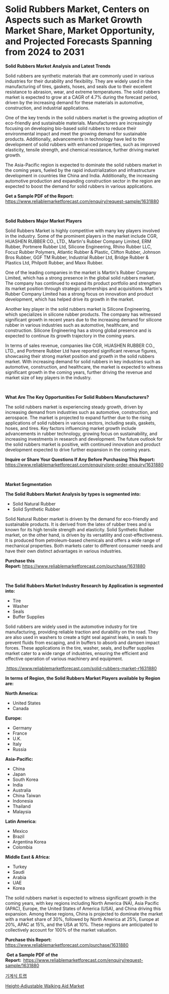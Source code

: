 <p><h1>Solid Rubbers Market, Centers on Aspects such as Market Growth Market Share, Market Opportunity, and Projected Forecasts Spanning from 2024 to 2031</h1></p><p><strong>Solid Rubbers Market Analysis and Latest Trends</strong></p>
<p><p>Solid rubbers are synthetic materials that are commonly used in various industries for their durability and flexibility. They are widely used in the manufacturing of tires, gaskets, hoses, and seals due to their excellent resistance to abrasion, wear, and extreme temperatures. The solid rubbers market is expected to grow at a CAGR of 4.7% during the forecast period, driven by the increasing demand for these materials in automotive, construction, and industrial applications.</p><p>One of the key trends in the solid rubbers market is the growing adoption of eco-friendly and sustainable materials. Manufacturers are increasingly focusing on developing bio-based solid rubbers to reduce their environmental impact and meet the growing demand for sustainable products. Additionally, advancements in technology have led to the development of solid rubbers with enhanced properties, such as improved elasticity, tensile strength, and chemical resistance, further driving market growth.</p><p>The Asia-Pacific region is expected to dominate the solid rubbers market in the coming years, fueled by the rapid industrialization and infrastructure development in countries like China and India. Additionally, the increasing automotive production and expanding construction sector in the region are expected to boost the demand for solid rubbers in various applications.</p></p>
<p><strong>Get a Sample PDF of the Report:&nbsp;</strong> <a href="https://www.reliablemarketforecast.com/enquiry/request-sample/1631880">https://www.reliablemarketforecast.com/enquiry/request-sample/1631880</a></p>
<p>&nbsp;</p>
<p><strong>Solid Rubbers Major Market Players</strong></p>
<p><p>Solid Rubbers Market is highly competitive with many key players involved in the industry. Some of the prominent players in the market include CGR, HUASHEN RUBBER CO., LTD., Martin's Rubber Company Limited, ERM Rubber, Portmere Rubber Ltd, Silicone Engineering, Rhino Rubber LLC, Focuz Rubber Polymers, Atlantic Rubber & Plastic, Clifton Rubber, Johnson Bros Rubber, GGF TM Rubber, Industrial Rubber Ltd, Bridge Rubber & Plastics Ltd, Philpott Rubber, and Maxx Rubber.</p><p>One of the leading companies in the market is Martin's Rubber Company Limited, which has a strong presence in the global solid rubbers market. The company has continued to expand its product portfolio and strengthen its market position through strategic partnerships and acquisitions. Martin's Rubber Company Limited has a strong focus on innovation and product development, which has helped drive its growth in the market.</p><p>Another key player in the solid rubbers market is Silicone Engineering, which specializes in silicone rubber products. The company has witnessed significant growth in recent years due to the increasing demand for silicone rubber in various industries such as automotive, healthcare, and construction. Silicone Engineering has a strong global presence and is expected to continue its growth trajectory in the coming years.</p><p>In terms of sales revenue, companies like CGR, HUASHEN RUBBER CO., LTD., and Portmere Rubber Ltd have reported significant revenue figures, showcasing their strong market position and growth in the solid rubbers market. With increasing demand for solid rubbers in key industries such as automotive, construction, and healthcare, the market is expected to witness significant growth in the coming years, further driving the revenue and market size of key players in the industry.</p></p>
<p>&nbsp;</p>
<p><strong>What Are The Key Opportunities For Solid Rubbers Manufacturers?</strong></p>
<p><p>The solid rubbers market is experiencing steady growth, driven by increasing demand from industries such as automotive, construction, and aerospace. The market is projected to expand further due to the rising applications of solid rubbers in various sectors, including seals, gaskets, hoses, and tires. Key factors influencing market growth include advancements in rubber technology, growing focus on sustainability, and increasing investments in research and development. The future outlook for the solid rubbers market is positive, with continued innovation and product development expected to drive further expansion in the coming years.</p></p>
<p><strong>Inquire or Share Your Questions If Any Before Purchasing This Report:</strong> <a href="https://www.reliablemarketforecast.com/enquiry/pre-order-enquiry/1631880">https://www.reliablemarketforecast.com/enquiry/pre-order-enquiry/1631880</a></p>
<p>&nbsp;</p>
<p><strong>Market Segmentation</strong></p>
<p><strong>The Solid Rubbers Market Analysis by types is segmented into:</strong></p>
<p><ul><li>Solid Natural Rubber</li><li>Solid Synthetic Rubber</li></ul></p>
<p><p>Solid Natural Rubber market is driven by the demand for eco-friendly and sustainable products. It is derived from the latex of rubber trees and is known for its high tensile strength and elasticity. Solid Synthetic Rubber market, on the other hand, is driven by its versatility and cost-effectiveness. It is produced from petroleum-based chemicals and offers a wide range of mechanical properties. Both markets cater to different consumer needs and have their own distinct advantages in various industries.</p></p>
<p><strong>Purchase this Report:&nbsp;</strong><a href="https://www.reliablemarketforecast.com/purchase/1631880">https://www.reliablemarketforecast.com/purchase/1631880</a></p>
<p>&nbsp;</p>
<p><strong>The Solid Rubbers Market Industry Research by Application is segmented into:</strong></p>
<p><ul><li>Tire</li><li>Washer</li><li>Seals</li><li>Buffer Supplies</li></ul></p>
<p><p>Solid rubbers are widely used in the automotive industry for tire manufacturing, providing reliable traction and durability on the road. They are also used in washers to create a tight seal against leaks, in seals to prevent fluids from escaping, and in buffers to absorb and dampen impact forces. These applications in the tire, washer, seals, and buffer supplies market cater to a wide range of industries, ensuring the efficient and effective operation of various machinery and equipment.</p></p>
<p><a href="https://www.reliablemarketforecast.com/solid-rubbers-market-r1631880">&nbsp;https://www.reliablemarketforecast.com/solid-rubbers-market-r1631880</a></p>
<p><strong>In terms of Region, the Solid Rubbers Market Players available by Region are:</strong></p>
<p>
    <p> <strong> North America: </strong>
        <ul>
            <li>United States</li>
            <li>Canada</li>
        </ul>
        </p> 
    <p> <strong> Europe: </strong>
        <ul>
            <li>Germany</li>
            <li>France</li>
            <li>U.K.</li>
            <li>Italy</li>
            <li>Russia</li>
        </ul>
        </p> 
    <p> <strong> Asia-Pacific: </strong>
        <ul>
            <li>China</li>
            <li>Japan</li>
            <li>South Korea</li>
            <li>India</li>
            <li>Australia</li>
            <li>China Taiwan</li>
            <li>Indonesia</li>
            <li>Thailand</li>
            <li>Malaysia</li>
        </ul>
        </p> 
    <p> <strong> Latin America: </strong>
        <ul>
            <li>Mexico</li>
            <li>Brazil</li>
            <li>Argentina Korea</li>
            <li>Colombia</li>
        </ul>
        </p> 
    <p> <strong> Middle East & Africa: </strong>
        <ul>
            <li>Turkey</li>
            <li>Saudi</li>
            <li>Arabia</li>
            <li>UAE</li>
            <li>Korea</li>
        </ul>
    </p>
    </p>
<p><p>The solid rubbers market is expected to witness significant growth in the coming years, with key regions including North America (NA), Asia Pacific (APAC), Europe, the United States of America (USA), and China driving this expansion. Among these regions, China is projected to dominate the market with a market share of 30%, followed by North America at 25%, Europe at 20%, APAC at 15%, and the USA at 10%. These regions are anticipated to collectively account for 100% of the market valuation.</p></p>
<p><strong>Purchase this Report: </strong><a href="https://www.reliablemarketforecast.com/purchase/1631880">https://www.reliablemarketforecast.com/purchase/1631880</a></p>
<p>&nbsp;<strong>Get a Sample PDF of the Report:&nbsp;&nbsp;</strong><a href="https://www.reliablemarketforecast.com/enquiry/request-sample/1631880">https://www.reliablemarketforecast.com/enquiry/request-sample/1631880</a></p>
<p><strong></strong></p>
<p><p><a href="https://github.com/TimmyMann6767/Market-Research-Report-List-2/blob/main/17967912228.md">기계식 트랩</a></p><p><a href="https://github.com/IkeSchumm04/Market-Research-Report-List-1/blob/main/height-adjustable-walking-aid-market.md">Height-Adjustable Walking Aid Market</a></p></p>